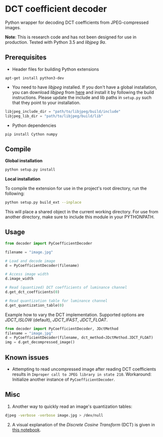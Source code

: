 # DCT coefficient decoder
Python wrapper for decoding DCT coefficients from JPEG-compressed images.

**Note**: This is research code and has not been designed for use in production. Tested with Python 3.5 and *libjpeg 9a*.

## Prerequisites

* Header files for building Python extensions
```
apt-get install python3-dev
```

* You need to have *libjpeg* installed. If you don't have a global installation, you can download *libjpeg* from [here](https://ijg.org/files/) and install it by following the build instructions. Please update the include and lib paths in `setup.py` such that they point to your installation.

```python
libjpeg_include_dir = "path/to/libjpeg/build/include"
libjpeg_lib_dir = "path/to/libjpeg/build/lib"
```

* Python dependencies
```
pip install Cython numpy
```

## Compile

**Global installation**
```bash
python setup.py install
```

**Local installation**

To compile the extension for use in the project's root directory, run the following:
```bash
python setup.py build_ext --inplace
```

This will place a shared object in the current working directory.  For use from another directory, make sure to include this module in your PYTHONPATH.

## Usage
```python
from decoder import PyCoefficientDecoder 

filename = "image.jpg"

# Load and decode image
d = PyCoefficientDecoder(filename) 

# Access image width
d.image_width

# Read (quantized) DCT coefficients of luminance channel
d.get_dct_coefficients(0)

# Read quantization table for luminance channel
d.get_quantization_table(0)
```

Example how to vary the DCT implementation. Supported options are *JDCT_ISLOW* (default), *JDCT_IFAST*, *JDCT_FLOAT*.
```python
from decoder import PyCoefficientDecoder, JDctMethod
filename = "image.jpg"
d = PyCoefficientDecoder(filename, dct_method=JDctMethod.JDCT_FLOAT)
img = d.get_decompressed_image()
```

## Known issues
* Attempting to read uncompressed image after reading DCT coefficients results in `Improper call to JPEG library in state 210`. Workaround: Initialize another instance of `PyCoefficientDecoder`.

## Misc
1. Another way to quickly read an image's quantization tables:
```bash
djpeg -verbose -verbose image.jpg > /dev/null
```

2. A visual explanation of the *Discrete Cosine Transform* (DCT) is given in [this notebook](discrete_cosine_transform_visual_explanation.ipynb).